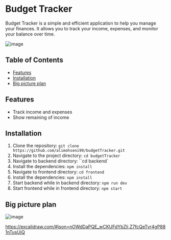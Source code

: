 # Budget Tracker

Budget Tracker is a simple and efficient application to help you manage your finances. It allows you to track your income, expenses, and monitor your balance over time.

![image](https://github.com/user-attachments/assets/64be303f-6d39-4129-9d1d-5693aece5931)


## Table of Contents

- [Features](#features)
- [Installation](#installation)
- [Big picture plan](#big-picture-plan)

## Features

- Track income and expenses
- Show remaining of income

## Installation

1. Clone the repository: `git clone https://github.com/alimohseni99/budgetTracker.git`
2. Navigate to the project directory: `cd budgetTracker`
3. Navigate to backend directory: ``cd backend`
4. Install the dependencies: `npm install`
5. Navigate to frontend directory: `cd frontend`
6. Install the dependencies: `npm install`
7. Start backend while in backend directory: `npm run dev`
8. Start frontend while in frontend directory: `npm start`

## Big picture plan
![image](https://github.com/user-attachments/assets/32c5d1f9-b8ce-4e6e-ab14-98161ea081d5)


https://excalidraw.com/#json=nOWdDaPQE_wCKUFdYbZli,Z7fcQeTvr4gP881nTusUiQ
